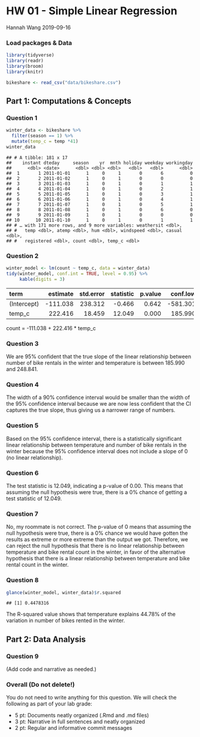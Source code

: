 HW 01 - Simple Linear Regression
================
Hannah Wang
2019-09-16

### Load packages & Data

``` r
library(tidyverse)
library(readr)
library(broom)
library(knitr)
```

``` r
bikeshare <- read_csv("data/bikeshare.csv")
```

## Part 1: Computations & Concepts

### Question 1

``` r
winter_data <- bikeshare %>%
  filter(season == 1) %>%
  mutate(temp_c = temp *41)
winter_data
```

    ## # A tibble: 181 x 17
    ##    instant dteday     season    yr  mnth holiday weekday workingday
    ##      <dbl> <date>      <dbl> <dbl> <dbl>   <dbl>   <dbl>      <dbl>
    ##  1       1 2011-01-01      1     0     1       0       6          0
    ##  2       2 2011-01-02      1     0     1       0       0          0
    ##  3       3 2011-01-03      1     0     1       0       1          1
    ##  4       4 2011-01-04      1     0     1       0       2          1
    ##  5       5 2011-01-05      1     0     1       0       3          1
    ##  6       6 2011-01-06      1     0     1       0       4          1
    ##  7       7 2011-01-07      1     0     1       0       5          1
    ##  8       8 2011-01-08      1     0     1       0       6          0
    ##  9       9 2011-01-09      1     0     1       0       0          0
    ## 10      10 2011-01-10      1     0     1       0       1          1
    ## # … with 171 more rows, and 9 more variables: weathersit <dbl>,
    ## #   temp <dbl>, atemp <dbl>, hum <dbl>, windspeed <dbl>, casual <dbl>,
    ## #   registered <dbl>, count <dbl>, temp_c <dbl>

### Question 2

``` r
winter_model <- lm(count ~ temp_c, data = winter_data)
tidy(winter_model, conf.int = TRUE, level = 0.95) %>%
     kable(digits = 3)
```

| term        |  estimate | std.error | statistic | p.value |  conf.low | conf.high |
| :---------- | --------: | --------: | --------: | ------: | --------: | --------: |
| (Intercept) | \-111.038 |   238.312 |   \-0.466 |   0.642 | \-581.301 |   359.225 |
| temp\_c     |   222.416 |    18.459 |    12.049 |   0.000 |   185.990 |   258.841 |

count = -111.038 + 222.416 \* temp\_c

### Question 3

We are 95% confident that the true slope of the linear relationship
between number of bike rentals in the winter and temperature is between
185.990 and 248.841.

### Question 4

The width of a 90% confidence interval would be smaller than the width
of the 95% confidence interval because we are now less confident that
the CI captures the true slope, thus giving us a narrower range of
numbers.

### Question 5

Based on the 95% confidence interval, there is a statistically
significant linear relationship between temperature and number of bike
rentals in the winter because the 95% confidence interval does not
include a slope of 0 (no linear relationship).

### Question 6

The test statistic is 12.049, indicating a p-value of 0.00. This means
that assuming the null hypothesis were true, there is a 0% chance of
getting a test statistic of 12.049.

### Question 7

No, my roommate is not correct. The p-value of 0 means that assuming the
null hypothesis were true, there is a 0% chance we would have gotten the
results as extreme or more extreme than the output we got. Therefore, we
can reject the null hypothesis that there is no linear relationship
between temperature and bike rental count in the winter, in favor of the
alternative hypothesis that there is a linear relationship between
temperature and bike rental count in the winter.

### Question 8

``` r
glance(winter_model, winter_data)$r.squared
```

    ## [1] 0.4478316

The R-squared value shows that temperature explains 44.78% of the
variation in number of bikes rented in the winter.

## Part 2: Data Analysis

### Question 9

(Add code and narrative as needed.)

### Overall (Do not delete\!)

You do not need to write anything for this question. We will check the
following as part of your lab grade:

  - 5 pt: Documents neatly organized (.Rmd and .md files)
  - 3 pt: Narrative in full sentences and neatly organized
  - 2 pt: Regular and informative commit messages
